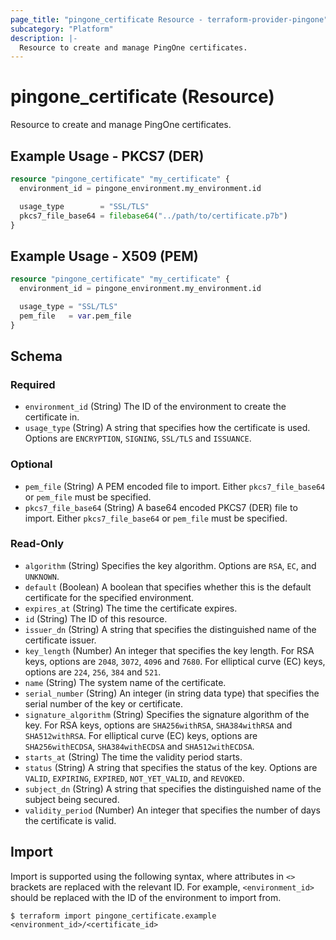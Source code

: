 ```yaml
---
page_title: "pingone_certificate Resource - terraform-provider-pingone"
subcategory: "Platform"
description: |-
  Resource to create and manage PingOne certificates.
---
```


# pingone_certificate (Resource)

Resource to create and manage PingOne certificates.

## Example Usage - PKCS7 (DER)

```terraform
resource "pingone_certificate" "my_certificate" {
  environment_id = pingone_environment.my_environment.id

  usage_type        = "SSL/TLS"
  pkcs7_file_base64 = filebase64("../path/to/certificate.p7b")
}
```

## Example Usage - X509 (PEM)

```terraform
resource "pingone_certificate" "my_certificate" {
  environment_id = pingone_environment.my_environment.id

  usage_type = "SSL/TLS"
  pem_file   = var.pem_file
}
```

<!-- schema generated by tfplugindocs -->
## Schema

### Required

- `environment_id` (String) The ID of the environment to create the certificate in.
- `usage_type` (String) A string that specifies how the certificate is used. Options are `ENCRYPTION`, `SIGNING`, `SSL/TLS` and `ISSUANCE`.

### Optional

- `pem_file` (String) A PEM encoded file to import.  Either `pkcs7_file_base64` or `pem_file` must be specified.
- `pkcs7_file_base64` (String) A base64 encoded PKCS7 (DER) file to import.  Either `pkcs7_file_base64` or `pem_file` must be specified.

### Read-Only

- `algorithm` (String) Specifies the key algorithm. Options are `RSA`, `EC`, and `UNKNOWN`.
- `default` (Boolean) A boolean that specifies whether this is the default certificate for the specified environment.
- `expires_at` (String) The time the certificate expires.
- `id` (String) The ID of this resource.
- `issuer_dn` (String) A string that specifies the distinguished name of the certificate issuer.
- `key_length` (Number) An integer that specifies the key length. For RSA keys, options are `2048`, `3072`, `4096` and `7680`. For elliptical curve (EC) keys, options are `224`, `256`, `384` and `521`.
- `name` (String) The system name of the certificate.
- `serial_number` (String) An integer (in string data type) that specifies the serial number of the key or certificate.
- `signature_algorithm` (String) Specifies the signature algorithm of the key. For RSA keys, options are `SHA256withRSA`, `SHA384withRSA` and `SHA512withRSA`. For elliptical curve (EC) keys, options are `SHA256withECDSA`, `SHA384withECDSA` and `SHA512withECDSA`.
- `starts_at` (String) The time the validity period starts.
- `status` (String) A string that specifies the status of the key. Options are `VALID`, `EXPIRING`, `EXPIRED`, `NOT_YET_VALID`, and `REVOKED`.
- `subject_dn` (String) A string that specifies the distinguished name of the subject being secured.
- `validity_period` (Number) An integer that specifies the number of days the certificate is valid.

## Import

Import is supported using the following syntax, where attributes in `<>` brackets are replaced with the relevant ID.  For example, `<environment_id>` should be replaced with the ID of the environment to import from.

```shell
$ terraform import pingone_certificate.example <environment_id>/<certificate_id>
```
